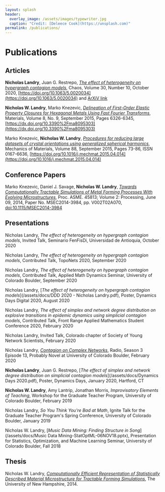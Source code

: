 ```yaml
---
layout: splash
header:
  overlay_image: /assets/images/typewriter.jpg
  caption: "Credit: [Deleece Cook](https://unsplash.com)"
permalink: /publications/
---
```


# Publications

## Articles

**Nicholas Landry**, Juan G. Restrepo, [*The effect of heterogeneity on hypergraph contagion models*](/assets/docs/CHA20-AR-00918.pdf), Chaos, Volume 30, Number 10, October 2020, [https://doi.org/10.1063/5.0020034](https://doi.org/10.1063/5.0020034) and [ArXiV link](https://arxiv.org/abs/2006.15453)

**Nicholas W. Landry**, Marko Knezevic, [*Delineation of First-Order Elastic Property Closures for Hexagonal Metals Using Fast Fourier Transforms*](/assets/docs/materials-08-05303.pdf), Materials, Volume 8, No. 9, September 2015, Pages 6326-6345, [https://dx.doi.org/10.3390%2Fma8095303](https://dx.doi.org/10.3390%2Fma8095303)

Marko Knezevic, **Nicholas W. Landry**, [*Procedures for reducing large datasets of crystal orientations using generalized spherical harmonics*](assets/docs/procedures_GSH.pdf), Mechanics of Materials, Volume 88, September 2015, Pages 73-86, ISSN 0167-6636, [https://doi.org/10.1016/j.mechmat.2015.04.014](https://doi.org/10.1016/j.mechmat.2015.04.014)

## Conference Papers

Marko Knezevic, Daniel J. Savage, **Nicholas W. Landry**, [*Towards Computationally Tractable Simulations of Metal Forming Processes With Evolving Microstructures*](assets/docs/MSEC2014-3984.pdf), Proc. ASME. 45813; Volume 2: Processing, June 09, 2014, Paper No. MSEC2014-3984, pp. V002T02A070, [doi:10.1115/MSEC2014-3984](https://doi.org/10.1115/MSEC2014-3984)

## Presentations

Nicholas Landry, *The effect of heterogeneity on hypergraph contagion models*, Invited Talk, Seminario FenFisDi, Universidad de Antioquia, October 2020

Nicholas Landry, *The effect of heterogeneity on hypergraph contagion models*, Contributed Talk, TopoNets 2020, September 2020

Nicholas Landry, *The effect of heterogeneity on hypergraph contagion models*, Contributed Talk, Applied Math Dynamics Seminar, University of Colorado Boulder, September 2020

Nicholas Landry, [*The effect of heterogeneity on hypergraph contagion models*](/assets/docs/DDD 2020 - Nicholas Landry.pdf), Poster, Dynamics Days Digital 2020, August 2020

Nicholas Landry, *The effect of simplex and network degree distribution on explosive transitions in epidemic dynamics using simplicial contagion models*, Contributed Talk, Front Range Applied Mathematics Student Conference 2020, February 2020

Nicholas Landry, Invited Talk, Colorado chapter of Society of Young Network Scientists, February 2020

Nicholas Landry, [*Contagion on Complex Networks*](https://www.colorado.edu/amath/probably-novel), Radio, Season 3 Episode 13, Probably Novel at University of Colorado Boulder, February 2020

**Nicholas Landry**, Juan G. Restrepo, [*The effect of simplex and network degree distribution on simplicial contagion models*](/assets/docs/Dynamics Days 2020.pdf), Poster, Dynamics Days, January 2020, Hartford, CT

**Nicholas W. Landry**, Amy Lantrip, Jonathan Morris, *Improvisatory Elements of Teaching*, Workshop for the Graduate Teacher Program, University of Colorado Boulder, February 2019

Nicholas Landry, *So You Think You're Bad at Math*, Ignite Talk for the Graduate Teacher Program's Spring Conference, University of Colorado Boulder, January 2019

Nicholas W. Landry, [*Music Data Mining: Finding Structure in Song*](/assets/docs/Music Data Mining-StatOptML-06NOV18.pptx), Presentation for Statistics, Optimization, and Machine Learning Seminar, University of Colorado Boulder, Fall 2018

## Thesis

Nicholas W. Landry, [*Computationally Efficient Representation of Statistically Described Material Microstructure for Tractable Forming Simulations*](/assets/docs/senior_final_report.pdf), The University of New Hampshire, 2014.
